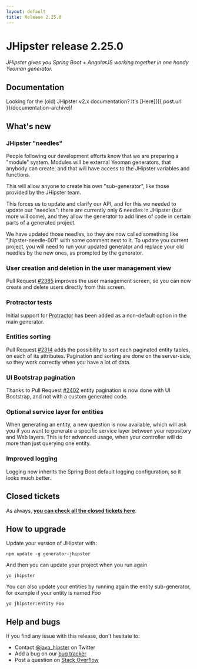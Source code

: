 ```yaml
---
layout: default
title: Release 2.25.0
---
```


JHipster release 2.25.0
==================

*JHipster gives you Spring Boot + AngularJS working together in one handy Yeoman generator.*

Documentation
----------

Looking for the (old) JHipster v2.x documentation? It's [Here]({{ post.url }}/documentation-archive)!

What's new
----------

### JHipster "needles"

People following our development efforts know that we are preparing a "module" system. Modules will be external Yeoman generators, that anybody can create, and that will have access to the JHipster variables and functions.

This will allow anyone to create his own "sub-generator", like those provided by the JHipster team.

This forces us to update and clarify our API, and for this we needed to update our "needles": there are currently only 6 needles in JHipster (but more will come), and they allow the generator to add lines of code in certain parts of a generated project.

We have updated those needles, so they are now called something like "jhipster-needle-001" with some comment next to it. To update you current project, you will need to run your updated generator and replace your old needles by the new ones, as prompted by the generator.

### User creation and deletion in the user management view

Pull Request [#2385](https://github.com/jhipster/generator-jhipster/pull/2385) improves the user management screen, so you can now create and delete users directly from this screen.

### Protractor tests

Initial support for [Protractor](https://github.com/angular/protractor) has been added as a non-default option in the main generator.

### Entities sorting

Pull Request [#2314](https://github.com/jhipster/generator-jhipster/pull/2314) adds the possibility to sort each paginated entity tables, on each of its attributes. Pagination and sorting are done on the server-side, so they work correctly when you have a lot of data.

### UI Bootstrap pagination

Thanks to Pull Request [#2402](https://github.com/jhipster/generator-jhipster/pull/2402) entity pagination is now done with UI Bootstrap, and not with a custom generated code.

### Optional service layer for entities

When generating an entity, a new question is now available, which will ask you if you want to generate a specific service layer between your repository and Web layers. This is for advanced usage, when your controller will do more than just querying one entity.

### Improved logging

Logging now inherits the Spring Boot default logging configuration, so it looks much better.

<!--googleoff: index-->
Closed tickets
------------

As always, __[you can check all the closed tickets here](https://github.com/jhipster/generator-jhipster/issues?q=milestone%3A2.25.0+is%3Aclosed)__.

How to upgrade
------------

Update your version of JHipster with:

```
npm update -g generator-jhipster
```

And then you can update your project when you run again

```
yo jhipster
```

You can also update your entities by running again the entity sub-generator, for example if your entity is named _Foo_

```
yo jhipster:entity Foo
```

Help and bugs
--------------

If you find any issue with this release, don't hesitate to:

- Contact [@java_hipster](https://twitter.com/java_hipster) on Twitter
- Add a bug on our [bug tracker](https://github.com/jhipster/generator-jhipster/issues?state=open)
- Post a question on [Stack Overflow](http://stackoverflow.com/tags/jhipster/info)
